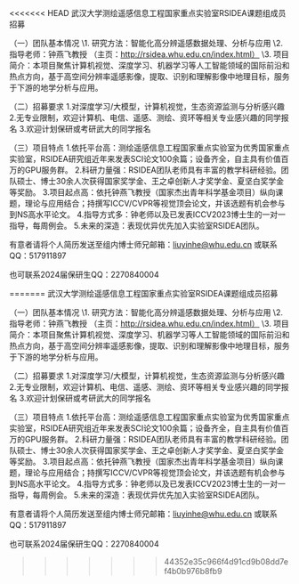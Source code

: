 <<<<<<< HEAD
武汉大学测绘遥感信息工程国家重点实验室RSIDEA课题组成员招募

（一）团队基本情况
\1. 研究方法：智能化高分辨遥感数据处理、分析与应用
\2. 指导老师：钟燕飞教授 （主页：http://rsidea.whu.edu.cn/index.html）
\3. 项目简介：本项目聚焦计算机视觉、深度学习、机器学习等人工智能领域的国际前沿和热点方向，基于高空间分辨率遥感影像，提取、识别和理解影像中地理目标，服务于下游的地学分析与应用。

（二）招募要求
1.对深度学习/大模型，计算机视觉，生态资源监测与分析感兴趣
2.无专业限制，欢迎计算机、电信、遥感、测绘、资环等相关专业感兴趣的同学报名
3.欢迎计划保研或考研武大的同学报名

（三）项目特点
1.依托平台高：测绘遥感信息工程国家重点实验室为优秀国家重点实验室，RSIDEA研究组近年来发表SCI论文100余篇；设备齐全，自主具有价值百万的GPU服务群。
2.科研力量强：RSIDEA团队老师具有丰富的教学科研经验。团队硕士、博士30余人次获得国家奖学金、王之卓创新人才奖学金、夏坚白奖学金等奖励。
3.项目起点高：依托钟燕飞教授（国家杰出青年科学基金项目）纵向课题，理论与应用结合；持撰写ICCV/CVPR等视觉顶会论文，并该选题有机会参与到NS高水平论文。
4.指导方式多：钟老师以及已发表ICCV2023博士生的一对一指导，每周例会。
5.未来的深造：表现优异优先加入实验室RSIDEA团队。

有意者请将个人简历发送至组内博士师兄邮箱：liuyinhe@whu.edu.cn 或联系QQ：517911897

也可联系2024届保研生QQ：2270840004

=======
武汉大学测绘遥感信息工程国家重点实验室RSIDEA课题组成员招募

（一）团队基本情况
\1. 研究方法：智能化高分辨遥感数据处理、分析与应用
\2. 指导老师：钟燕飞教授 （主页：http://rsidea.whu.edu.cn/index.html）
\3. 项目简介：本项目聚焦计算机视觉、深度学习、机器学习等人工智能领域的国际前沿和热点方向，基于高空间分辨率遥感影像，提取、识别和理解影像中地理目标，服务于下游的地学分析与应用。

（二）招募要求
1.对深度学习/大模型，计算机视觉，生态资源监测与分析感兴趣
2.无专业限制，欢迎计算机、电信、遥感、测绘、资环等相关专业感兴趣的同学报名
3.欢迎计划保研或考研武大的同学报名

（三）项目特点
1.依托平台高：测绘遥感信息工程国家重点实验室为优秀国家重点实验室，RSIDEA研究组近年来发表SCI论文100余篇；设备齐全，自主具有价值百万的GPU服务群。
2.科研力量强：RSIDEA团队老师具有丰富的教学科研经验。团队硕士、博士30余人次获得国家奖学金、王之卓创新人才奖学金、夏坚白奖学金等奖励。
3.项目起点高：依托钟燕飞教授（国家杰出青年科学基金项目）纵向课题，理论与应用结合；持撰写ICCV/CVPR等视觉顶会论文，并该选题有机会参与到NS高水平论文。
4.指导方式多：钟老师以及已发表ICCV2023博士生的一对一指导，每周例会。
5.未来的深造：表现优异优先加入实验室RSIDEA团队。

有意者请将个人简历发送至组内博士师兄邮箱：liuyinhe@whu.edu.cn 或联系QQ：517911897

也可联系2024届保研生QQ：2270840004

>>>>>>> 44352e35c966f4d91cd9b08dd7ef4b0b976b8fb9
